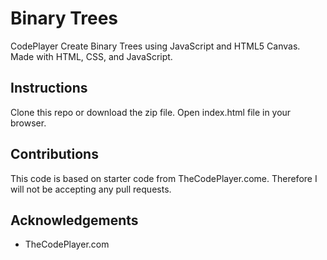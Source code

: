 # Binary Trees 
CodePlayer Create Binary Trees using JavaScript and HTML5 Canvas. Made with HTML, CSS, and JavaScript.

## Instructions
Clone this repo or download the zip file. Open index.html file in your browser.

## Contributions
This code is based on starter code from TheCodePlayer.come. Therefore I will not be accepting any pull requests.

## Acknowledgements 
* TheCodePlayer.com